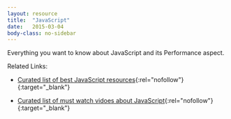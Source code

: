 ```yaml
---
layout: resource
title:  "JavaScript"
date:   2015-03-04
body-class: no-sidebar
---
```


Everything you want to know about JavaScript and its Performance aspect.

Related Links:

- [Curated list of best JavaScript resources](https://github.com/sorrycc/awesome-javascript){:rel="nofollow"}{:target="_blank"}

- [Curated list of must watch vidoes about JavaScript](https://github.com/bolshchikov/js-must-watch){:rel="nofollow"}{:target="_blank"}